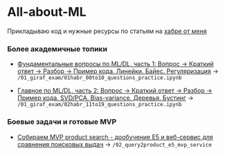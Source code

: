 # All-about-ML

Прикладываю код и нужные ресурсы по статьям на [хабре от меня](https://habr.com/ru/users/naumtsevalex/) 


### Более академичные топики

* [Фундаментальные вопросы по ML/DL, часть 1: Вопрос → Краткий ответ → Разбор → Пример кода. Линейки. Байес. Регуляризация](https://habr.com/ru/articles/918438/) →  `/01_giraf_exam/01habr_00to10_questions_practice.ipynb`

* [Главное по ML/DL, часть 2: Вопрос → Краткий ответ → Разбор → Пример кода. SVD/PCA. Bias-variance. Деревья. Бустинг](https://habr.com/ru/articles/921190/) → `/01_giraf_exam/02habr_11to19_questions_practice.ipynb`


### Боевые задачи и готовые MVP 

* [Собираем MVP product search - дообучение E5 и веб-сервис для сравнения поисковых выдач](https://habr.com/ru/companies/datafeel/articles/925290/) → `/02_query2product_e5_mvp_service`


